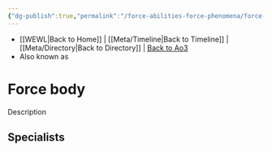```yaml
---
{"dg-publish":true,"permalink":"/force-abilities-force-phenomena/force-body/"}
---
```


- [[WEWL\|Back to Home]] | [[Meta/Timeline\|Back to Timeline]] | [[Meta/Directory\|Back to Directory]] | [Back to Ao3](https://archiveofourown.org/works/19334440/chapters/45992584)
- Also known as 

# Force body
Description

**Specialists**
- 